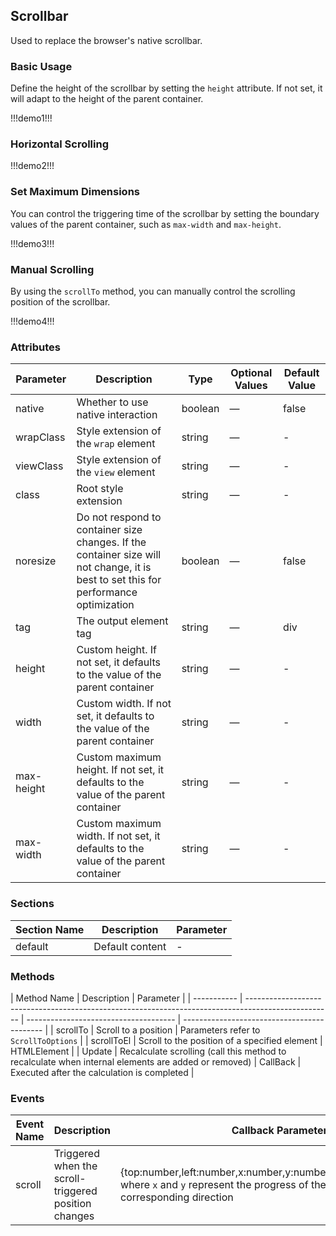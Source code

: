 ## Scrollbar

Used to replace the browser's native scrollbar.

### Basic Usage

Define the height of the scrollbar by setting the `height` attribute. If not set, it will adapt to the height of the parent container.

!!!demo1!!!

### Horizontal Scrolling

!!!demo2!!!

### Set Maximum Dimensions

You can control the triggering time of the scrollbar by setting the boundary values of the parent container, such as `max-width` and `max-height`.

!!!demo3!!!

### Manual Scrolling

By using the `scrollTo` method, you can manually control the scrolling position of the scrollbar.

!!!demo4!!!

### Attributes

| Parameter  | Description                                                                                                                          | Type    | Optional Values | Default Value |
| ---------- | ------------------------------------------------------------------------------------------------------------------------------------ | ------- | --------------- | ------------- |
| native     | Whether to use native interaction                                                                                                    | boolean | —               | false         |
| wrapClass  | Style extension of the `wrap` element                                                                                                | string  | —               | -             |
| viewClass  | Style extension of the `view` element                                                                                                | string  | —               | -             |
| class      | Root style extension                                                                                                                 | string  | —               | -             |
| noresize   | Do not respond to container size changes. If the container size will not change, it is best to set this for performance optimization | boolean | —               | false         |
| tag        | The output element tag                                                                                                               | string  | —               | div           |
| height     | Custom height. If not set, it defaults to the value of the parent container                                                          | string  | —               | -             |
| width      | Custom width. If not set, it defaults to the value of the parent container                                                           | string  | —               | -             |
| max-height | Custom maximum height. If not set, it defaults to the value of the parent container                                                  | string  | —               | -             |
| max-width  | Custom maximum width. If not set, it defaults to the value of the parent container                                                   | string  | —               | -             |

### Sections

| Section Name | Description     | Parameter |
| ------------ | --------------- | --------- |
| default      | Default content | -         |

### Methods

| Method Name | Description                                                                                         | Parameter                             |
| ----------- | --------------------------------------------------------------------------------------------------- | ------------------------------------- | ------------------------------------------- |
| scrollTo    | Scroll to a position                                                                                | Parameters refer to `ScrollToOptions` |
| scrollToEl  | Scroll to the position of a specified element                                                       | HTMLElement                           |
| Update      | Recalculate scrolling (call this method to recalculate when internal elements are added or removed) | CallBack                              | Executed after the calculation is completed |

### Events

| Event Name | Description                                          | Callback Parameters                                                                                                                                         |
| ---------- | ---------------------------------------------------- | ----------------------------------------------------------------------------------------------------------------------------------------------------------- |
| scroll     | Triggered when the scroll-triggered position changes | {top:number,left:number,x:number,y:number,,isUserScroll?:boolean}, where `x` and `y` represent the progress of the scrollbar in the corresponding direction |
